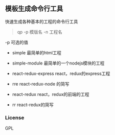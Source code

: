 ## 模板生成命令行工具

快速生成各种基本的工程的命令行工具

> qp -p 模版名 -n 工程名

-p 可选的值

 - simple 最简单的html工程
  
 - simple-module 最简单的一个nodejs模块的工程
 
 - react-redux-express react，redux的express工程
  
 - rre react-redux-node 的简写

 - react-redux react，redux的前端的工程
 
 - rr react-redux的简写
 
 ### License
 
 GPL